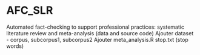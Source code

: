 # AFC_SLR
Automated fact-checking to support professional practices: systematic literature review and meta-analysis (data and source code)
Ajouter dataset - corpus, subcorpus1, subcorpus2
Ajouter meta_analysis.R
stop.txt (stop words)
